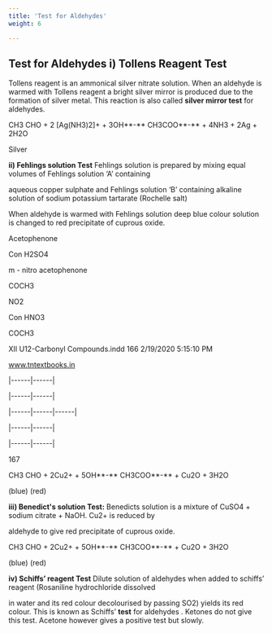 ```yaml
---
title: 'Test for Aldehydes'
weight: 6

---
```


## Test for Aldehydes i) Tollens Reagent Test


Tollens reagent is an ammonical silver nitrate solution. When an aldehyde is warmed with Tollens reagent a bright silver mirror is produced due to the formation of silver metal. This reaction is also called **silver mirror test** for aldehydes.

CH3 CHO + 2 \[Ag(NH3)2\]+ + 3OH**\-** CH3COO**\-** + 4NH3 + 2Ag + 2H2O

Silver

**ii) Fehlings solution Test** Fehlings solution is prepared by mixing equal volumes of Fehlings solution ‘A’ containing

aqueous copper sulphate and Fehlings solution ‘B’ containing alkaline solution of sodium potassium tartarate (Rochelle salt)

When aldehyde is warmed with Fehlings solution deep blue colour solution is changed to red precipitate of cuprous oxide.

Acetophenone

Con H2SO4

m - nitro acetophenone

COCH3

NO2

Con HNO3

COCH3

XII U12-Carbonyl Compounds.indd 166 2/19/2020 5:15:10 PM

www.tntextbooks.in







|------|------|




|------|------|




|------|------|------|





|------|------|




|------|------|








  

167

CH3 CHO + 2Cu2+ + 5OH**\-** CH3COO**\-** + Cu2O + 3H2O

(blue) (red)

**iii) Benedict's solution Test:** Benedicts solution is a mixture of CuSO4 + sodium citrate + NaOH. Cu2+ is reduced by

aldehyde to give red precipitate of cuprous oxide.

CH3 CHO + 2Cu2+ + 5OH**\-** CH3COO**\-** + Cu2O + 3H2O

(blue) (red)

**iv) Schiffs’ reagent Test** Dilute solution of aldehydes when added to schiffs’ reagent (Rosaniline hydrochloride dissolved

in water and its red colour decolourised by passing SO2) yields its red colour. This is known as Schiffs’ **test** for aldehydes . Ketones do not give this test. Acetone however gives a positive test but slowly.
